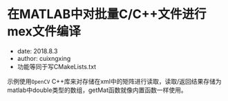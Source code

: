 # 在MATLAB中对批量C/C++文件进行mex文件编译

- date: 2018.8.3
- author: cuixngxing
- 功能等同于写CMakeLists.txt

示例使用`OpenCV` C++库来对存储在xml中的矩阵进行读取，读取/返回结果存储为matlab中double类型的数组，getMat函数就像内置函数一样使用。
